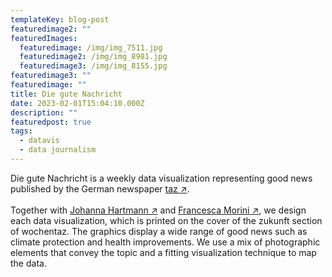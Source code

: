 ```yaml
---
templateKey: blog-post
featuredimage2: ""
featuredImages:
  featuredimage: /img/img_7511.jpg
  featuredimage2: /img/img_8981.jpg
  featuredimage3: /img/img_8155.jpg
featuredimage3: ""
featuredimage: ""
title: Die gute Nachricht
date: 2023-02-01T15:04:10.000Z
description: ""
featuredpost: true
tags:
  - datavis
  - data journalism
---
```

D﻿ie gute Nachricht is a weekly data visualization representing good news published by the German newspaper [taz ↗](https://taz.de/).\
\
Together with [Johanna Hartmann ↗](https://johannahartmann.de/) and [Francesca Morini ↗](https://www.morini.design/), we design each data visualization, which is printed on the cover of the zukunft section of wochentaz. The graphics display a wide range of good news such as climate protection and health improvements. We use a mix of photographic elements that convey the topic and a fitting visualization technique to map the data.

